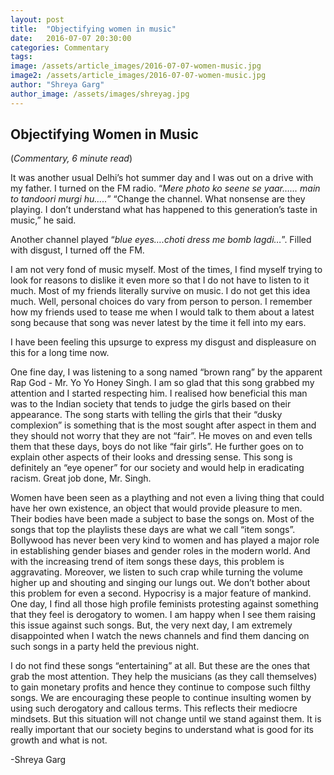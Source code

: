 ```yaml
---
layout: post
title:  "Objectifying women in music"
date:   2016-07-07 20:30:00
categories: Commentary
tags: 
image: /assets/article_images/2016-07-07-women-music.jpg
image2: /assets/article_images/2016-07-07-women-music.jpg
author: "Shreya Garg"
author_image: /assets/images/shreyag.jpg
---
```

<h2>Objectifying Women in Music</h2>
(<i>Commentary, 6 minute read</i>)
<p>It was another usual Delhi’s hot summer day and I was out on a drive with my father. I turned on the FM radio. “<i>Mere photo ko seene se yaar…... main to tandoori murgi hu…..</i>”
“Change the channel. What nonsense are they playing. I don’t understand what has happened to this generation’s taste in music,” he said.</p>
<p>Another channel played “<i>blue eyes….choti dress me bomb lagdi…</i>”. Filled with disgust, I turned off the FM.</p>
<p>I am not very fond of music myself. Most of the times, I find myself trying to look for reasons to dislike it even more so that I do not have to listen to it much. Most of my friends literally survive on music. I do not get this idea much. Well, personal choices do vary from person to person. I remember how my friends used to tease me when I would talk to them about a latest song because that song was never latest by the time it fell into my ears.</p>
<p>I have been feeling this upsurge to express my disgust and displeasure on this for a long time now.</p>
<p>One fine day, I was listening to a song named “brown rang” by the apparent Rap God - Mr. Yo Yo Honey Singh. I am so glad that this song grabbed my attention and I started respecting him. I realised how beneficial this man was to the Indian society that tends to judge the girls based on their appearance. The song starts with telling the girls that their “dusky complexion” is something that is the most sought after aspect in them and they should not worry that they are not “fair”. He moves on and even tells them that these days, boys do not like “fair girls”. He further goes on to explain other aspects of their looks and dressing sense. This song is definitely an “eye opener” for our society and would help in eradicating racism. Great job done, Mr. Singh.</p>
<p>Women have been seen as a plaything and not even a living thing that could have her own existence, an object that would provide pleasure to men. Their bodies have been made a subject to base the songs on. Most of the songs that top the playlists these days are what we call “item songs”. Bollywood has never been very kind to women and has played a major role in establishing gender biases and gender roles in the modern world. And with the increasing trend of item songs these days, this problem is aggravating. Moreover, we listen to such crap while turning the volume higher up and shouting and singing our lungs out. We don’t bother about this problem for even a second.
Hypocrisy is a major feature of mankind. One day, I find all those high profile feminists protesting against something that they feel is derogatory to women. I am happy when I see them raising this issue against such songs. But, the very next day, I am extremely disappointed when I watch the news channels and find them dancing on such songs in a party held the previous night.</p>
<p>I do not find these songs “entertaining” at all. But these are the ones that grab the most attention. They help the musicians (as they call themselves) to gain monetary profits and hence they continue to compose such filthy songs. We are encouraging these people to continue insulting women by using such derogatory and callous terms. This reflects their mediocre mindsets. But this situation will not change until we stand against them. It is really important that our society begins to understand what is good for its growth and what is not.</p>
<p>-Shreya Garg</p>